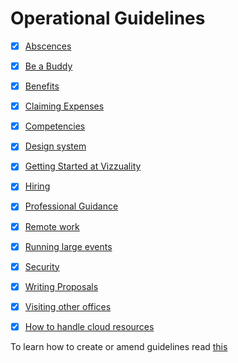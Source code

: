 # Operational Guidelines

- [x] [Abscences](absences.md)
- [x] [Be a Buddy](be-a-buddy.md)
- [x] [Benefits](benefits.md)
- [x] [Claiming Expenses](claiming-expenses.md)
- [x] [Competencies](competencies.md)
- [x] [Design system](design-system.md)
- [x] [Getting Started at Vizzuality](how-to-get-started-at-vizzuality.md)
- [x] [Hiring](hiring.md)
- [x] [Professional Guidance](professional-guidance.md)
- [x] [Remote work](remote-work.md)
- [x] [Running large events](how-to-run-big-events.md)
- [x] [Security](security.md)
- [x] [Writing Proposals](writing-proposals.md)
- [x] [Visiting other offices](visiting-other-offices.md)
- [x] [How to handle cloud resources](how-to-handle-cloud-resources.md)


To learn how to create or amend guidelines read [this](https://github.com/Vizzuality/playbook/blob/master/README.md)
